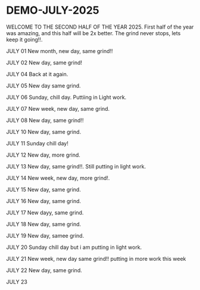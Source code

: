 # DEMO-JULY-2025
WELCOME TO THE SECOND HALF OF THE YEAR 2025.
First half of the year was amazing, and this half will be 2x better.
The grind never stops, lets keep it going!!.

JULY 01
New month, new day, same grind!!

JULY 02
New day, same grind!

JULY 04
Back at it again.

JULY 05
New day same grind.

JULY 06
Sunday, chill day.
Puttiing in Light work.

JULY 07
New week, new day, same grind.

JULY 08
New day, same grind!!

JULY 10
New day, same grind.

JULY 11
Sunday chill day!

JULY 12
New day, more grind.

JULY 13
New day, same grind!!.
Still putting in light work.

JULY 14
New week, new day, more grind!.

JULY 15
New day, same grind.

JULY 16
New day, same grind.

JULY 17
New dayy, same grind.

JULY 18
New day, same grind.

JULY 19
New day, samee grind.

JULY 20
Sunday chill day but i am putting in light work.

JULY 21
New week, new day same grind!!
putting in more work this week 

JULY 22
New day, same grind.

JULY 23


